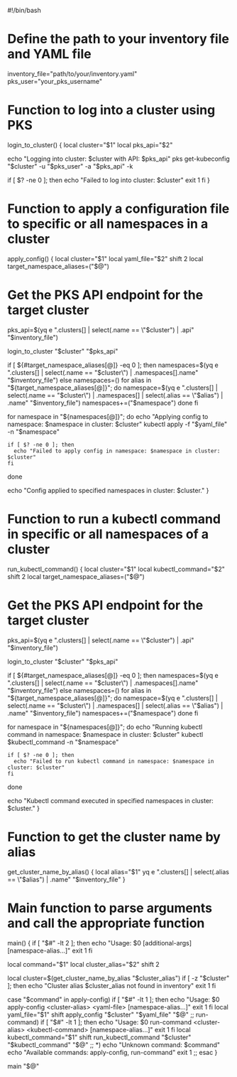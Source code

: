 #!/bin/bash

# Define the path to your inventory file and YAML file
inventory_file="path/to/your/inventory.yaml"
pks_user="your_pks_username"

# Function to log into a cluster using PKS
login_to_cluster() {
  local cluster="$1"
  local pks_api="$2"
  
  echo "Logging into cluster: $cluster with API: $pks_api"
  pks get-kubeconfig "$cluster" -u "$pks_user" -a "$pks_api" -k
  
  if [ $? -ne 0 ]; then
    echo "Failed to log into cluster: $cluster"
    exit 1
  fi
}

# Function to apply a configuration file to specific or all namespaces in a cluster
apply_config() {
  local cluster="$1"
  local yaml_file="$2"
  shift 2
  local target_namespace_aliases=("$@")

  # Get the PKS API endpoint for the target cluster
  pks_api=$(yq e ".clusters[] | select(.name == \"$cluster\") | .api" "$inventory_file")

  login_to_cluster "$cluster" "$pks_api"

  if [ ${#target_namespace_aliases[@]} -eq 0 ]; then
    namespaces=$(yq e ".clusters[] | select(.name == \"$cluster\") | .namespaces[].name" "$inventory_file")
  else
    namespaces=()
    for alias in "${target_namespace_aliases[@]}"; do
      namespace=$(yq e ".clusters[] | select(.name == \"$cluster\") | .namespaces[] | select(.alias == \"$alias\") | .name" "$inventory_file")
      namespaces+=("$namespace")
    done
  fi

  for namespace in "${namespaces[@]}"; do
    echo "Applying config to namespace: $namespace in cluster: $cluster"
    kubectl apply -f "$yaml_file" -n "$namespace"
    
    if [ $? -ne 0 ]; then
      echo "Failed to apply config in namespace: $namespace in cluster: $cluster"
    fi
  done

  echo "Config applied to specified namespaces in cluster: $cluster."
}

# Function to run a kubectl command in specific or all namespaces of a cluster
run_kubectl_command() {
  local cluster="$1"
  local kubectl_command="$2"
  shift 2
  local target_namespace_aliases=("$@")

  # Get the PKS API endpoint for the target cluster
  pks_api=$(yq e ".clusters[] | select(.name == \"$cluster\") | .api" "$inventory_file")

  login_to_cluster "$cluster" "$pks_api"

  if [ ${#target_namespace_aliases[@]} -eq 0 ]; then
    namespaces=$(yq e ".clusters[] | select(.name == \"$cluster\") | .namespaces[].name" "$inventory_file")
  else
    namespaces=()
    for alias in "${target_namespace_aliases[@]}"; do
      namespace=$(yq e ".clusters[] | select(.name == \"$cluster\") | .namespaces[] | select(.alias == \"$alias\") | .name" "$inventory_file")
      namespaces+=("$namespace")
    done
  fi

  for namespace in "${namespaces[@]}"; do
    echo "Running kubectl command in namespace: $namespace in cluster: $cluster"
    kubectl $kubectl_command -n "$namespace"
    
    if [ $? -ne 0 ]; then
      echo "Failed to run kubectl command in namespace: $namespace in cluster: $cluster"
    fi
  done

  echo "Kubectl command executed in specified namespaces in cluster: $cluster."
}

# Function to get the cluster name by alias
get_cluster_name_by_alias() {
  local alias="$1"
  yq e ".clusters[] | select(.alias == \"$alias\") | .name" "$inventory_file"
}

# Main function to parse arguments and call the appropriate function
main() {
  if [ "$#" -lt 2 ]; then
    echo "Usage: $0 <command> <cluster-alias> [additional-args] [namespace-alias...]"
    exit 1
  fi

  local command="$1"
  local cluster_alias="$2"
  shift 2

  local cluster=$(get_cluster_name_by_alias "$cluster_alias")
  if [ -z "$cluster" ]; then
    echo "Cluster alias $cluster_alias not found in inventory"
    exit 1
  fi

  case "$command" in
    apply-config)
      if [ "$#" -lt 1 ]; then
        echo "Usage: $0 apply-config <cluster-alias> <yaml-file> [namespace-alias...]"
        exit 1
      fi
      local yaml_file="$1"
      shift
      apply_config "$cluster" "$yaml_file" "$@"
      ;;
    run-command)
      if [ "$#" -lt 1 ]; then
        echo "Usage: $0 run-command <cluster-alias> <kubectl-command> [namespace-alias...]"
        exit 1
      fi
      local kubectl_command="$1"
      shift
      run_kubectl_command "$cluster" "$kubectl_command" "$@"
      ;;
    *)
      echo "Unknown command: $command"
      echo "Available commands: apply-config, run-command"
      exit 1
      ;;
  esac
}

main "$@"